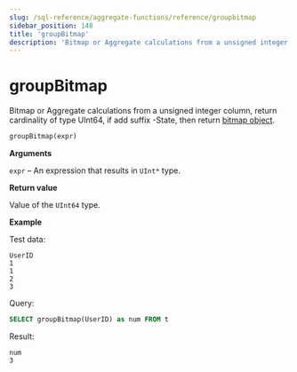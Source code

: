 ```yaml
---
slug: /sql-reference/aggregate-functions/reference/groupbitmap
sidebar_position: 148
title: 'groupBitmap'
description: 'Bitmap or Aggregate calculations from a unsigned integer column, return cardinality of type UInt64, if add suffix -State, then return a bitmap object'
---
```


# groupBitmap

Bitmap or Aggregate calculations from a unsigned integer column, return cardinality of type UInt64, if add suffix -State, then return [bitmap object](../../../sql-reference/functions/bitmap-functions.md).

``` sql
groupBitmap(expr)
```

**Arguments**

`expr` – An expression that results in `UInt*` type.

**Return value**

Value of the `UInt64` type.

**Example**

Test data:

``` text
UserID
1
1
2
3
```

Query:

``` sql
SELECT groupBitmap(UserID) as num FROM t
```

Result:

``` text
num
3
```
